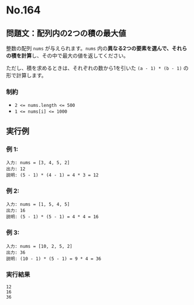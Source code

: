 # No.164

## 問題文：配列内の2つの積の最大値

整数の配列 `nums` が与えられます。`nums` 内の**異なる2つの要素を選んで、それらの積を計算**し、その中で最大の値を返してください。

ただし、積を求めるときは、それぞれの数から1を引いた `(a - 1) * (b - 1)` の形で計算します。

### 制約

* `2 <= nums.length <= 500`
* `1 <= nums[i] <= 1000`

## 実行例

### 例 1:

```
入力: nums = [3, 4, 5, 2]
出力: 12
説明: (5 - 1) * (4 - 1) = 4 * 3 = 12
```

### 例 2:

```
入力: nums = [1, 5, 4, 5]
出力: 16
説明: (5 - 1) * (5 - 1) = 4 * 4 = 16
```

### 例 3:

```
入力: nums = [10, 2, 5, 2]
出力: 36
説明: (10 - 1) * (5 - 1) = 9 * 4 = 36
```

### 実行結果

```
12
16
36
```
